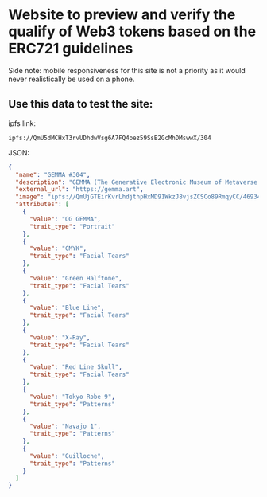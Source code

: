 # Website to preview and verify the qualify of Web3 tokens based on the ERC721 guidelines

Side note: mobile responsiveness for this site is not a priority as it would never realistically be used on a phone.

## Use this data to test the site:

ipfs link: 
```
ipfs://QmU5dMCHxT3rvUDhdwVsg6A7FQ4oez59SsB2GcMhDMswwX/304
```

JSON: 
```json
{
  "name": "GEMMA #304",
  "description": "GEMMA (The Generative Electronic Museum of Metaverse Art) is a comprehensive generative art collection by Tristan Eaton. Combining Eaton’s stunning portraiture and layered collage, each piece carries its own unique personality and identity.",
  "external_url": "https://gemma.art",
  "image": "ipfs://QmUjGTEirKvrLhdjthpHxMD91WkzJ8vjsZCSCo89RmqyCC/46934397167f0c1bc0b82383b2e9c3424e50c5d4feb908a2632fc92f32a32a35.jpg",
  "attributes": [
    {
      "value": "OG GEMMA",
      "trait_type": "Portrait"
    },
    {
      "value": "CMYK",
      "trait_type": "Facial Tears"
    },
    {
      "value": "Green Halftone",
      "trait_type": "Facial Tears"
    },
    {
      "value": "Blue Line",
      "trait_type": "Facial Tears"
    },
    {
      "value": "X-Ray",
      "trait_type": "Facial Tears"
    },
    {
      "value": "Red Line Skull",
      "trait_type": "Facial Tears"
    },
    {
      "value": "Tokyo Robe 9",
      "trait_type": "Patterns"
    },
    {
      "value": "Navajo 1",
      "trait_type": "Patterns"
    },
    {
      "value": "Guilloche",
      "trait_type": "Patterns"
    }
  ]
}
```